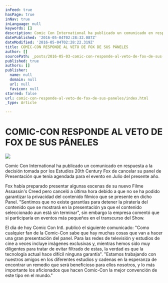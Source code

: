 ```yaml
---
inFeed: true
hasPage: true
inNav: true
inLanguage: null
keywords: []
description: Comic Con International ha publicado un comunicado en respuesta a la decisión tomada por los Estudios 20th Century Fox de cancelar su panel de Presentación que tenía agendada para el evento en Julio del presente año.
datePublished: '2016-05-04T02:28:32.087Z'
dateModified: '2016-05-04T02:28:22.319Z'
title: COMIC-CON RESPONDE AL VETO DE FOX DE SUS PÁNELES
author: []
sourcePath: _posts/2016-05-03-comic-con-responde-al-veto-de-fox-de-sus-paneles.md
published: true
authors: []
publisher:
  name: null
  domain: null
  url: null
  favicon: null
starred: false
url: comic-con-responde-al-veto-de-fox-de-sus-paneles/index.html
_type: Article

---
```

# COMIC-CON RESPONDE AL VETO DE FOX DE SUS PÁNELES
![](https://the-grid-user-content.s3-us-west-2.amazonaws.com/c31794a3-8e5a-458b-801e-a08a14f064cd.jpg)

Comic Con International ha publicado un comunicado en respuesta a la decisión tomada por los Estudios 20th Century Fox de cancelar su panel de Presentación que tenía agendada para el evento en Julio del presente año.

Fox había preparado presentar algunas escenas de su nuevo Filme Assassin's Creed pero canceló a última hora debido a que no se ha podido garantizar la privacidad del contenido fílmico que se presente en dicho Panel. "Sentimos que no existe garantías para detener la piratería del contenido que se mostrará en la presentación ya que el contenido seleccionado aun está sin terminar", sin embargo la empresa comentó que si participaría en eventos más pequeños en el transcurso del Show.

El día de hoy Comic Con Intl. publicó el siguiente comunicado: "Como cualquier fan de la Comic-Con sabe que hay muchas cosas que van a hacer una gran presentación del panel. Para las redes de televisión y estudios de cine a veces incluye imágenes exclusivas y, mientras hemos sido muy diligentes para tratar de evitar filtrado de estas, la verdad es que la tecnología actual hace difícil ninguna garantía". "Estamos trabajando con nuestros amigos en los diferentes estudios y cadenas en la esperanza de encontrar un remedio que será beneficioso para ellos nosotros, y lo más importante los aficionados que hacen Comic-Con la mejor convención de este tipo en el mundo."